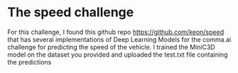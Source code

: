 # The speed challenge

For this challenge, I found this github repo https://github.com/keon/speed that has several implementations of Deep Learning Models for the comma.ai challenge for predicting the speed of the vehicle. I trained the MiniC3D model on the dataset you provided and uploaded the test.txt file containing the predictions 
